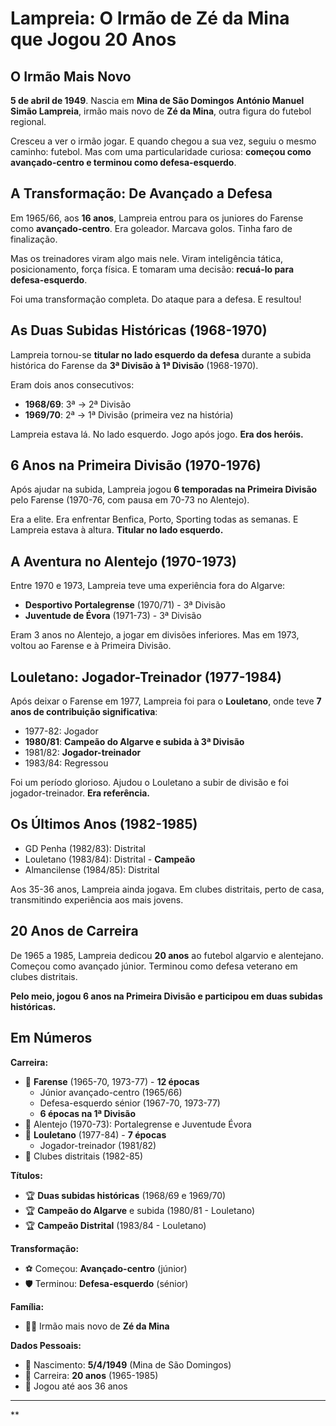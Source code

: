 # Lampreia: O Irmão de Zé da Mina que Jogou 20 Anos

## O Irmão Mais Novo

**5 de abril de 1949**. Nascia em **Mina de São Domingos** **António Manuel Simão Lampreia**, irmão mais novo de **Zé da Mina**, outra figura do futebol regional.

Cresceu a ver o irmão jogar. E quando chegou a sua vez, seguiu o mesmo caminho: futebol. Mas com uma particularidade curiosa: **começou como avançado-centro e terminou como defesa-esquerdo**.

## A Transformação: De Avançado a Defesa

Em 1965/66, aos **16 anos**, Lampreia entrou para os juniores do Farense como **avançado-centro**. Era goleador. Marcava golos. Tinha faro de finalização.

Mas os treinadores viram algo mais nele. Viram inteligência tática, posicionamento, força física. E tomaram uma decisão: **recuá-lo para defesa-esquerdo**.

Foi uma transformação completa. Do ataque para a defesa. E resultou!

## As Duas Subidas Históricas (1968-1970)

Lampreia tornou-se **titular no lado esquerdo da defesa** durante a subida histórica do Farense da **3ª Divisão à 1ª Divisão** (1968-1970).

Eram dois anos consecutivos:
- **1968/69**: 3ª → 2ª Divisão
- **1969/70**: 2ª → 1ª Divisão (primeira vez na história)

Lampreia estava lá. No lado esquerdo. Jogo após jogo. **Era dos heróis.**

## 6 Anos na Primeira Divisão (1970-1976)

Após ajudar na subida, Lampreia jogou **6 temporadas na Primeira Divisão** pelo Farense (1970-76, com pausa em 70-73 no Alentejo).

Era a elite. Era enfrentar Benfica, Porto, Sporting todas as semanas. E Lampreia estava à altura. **Titular no lado esquerdo.**

## A Aventura no Alentejo (1970-1973)

Entre 1970 e 1973, Lampreia teve uma experiência fora do Algarve:
- **Desportivo Portalegrense** (1970/71) - 3ª Divisão
- **Juventude de Évora** (1971-73) - 3ª Divisão

Eram 3 anos no Alentejo, a jogar em divisões inferiores. Mas em 1973, voltou ao Farense e à Primeira Divisão.

## Louletano: Jogador-Treinador (1977-1984)

Após deixar o Farense em 1977, Lampreia foi para o **Louletano**, onde teve **7 anos de contribuição significativa**:

- 1977-82: Jogador
- **1980/81**: **Campeão do Algarve e subida à 3ª Divisão**
- 1981/82: **Jogador-treinador**
- 1983/84: Regressou

Foi um período glorioso. Ajudou o Louletano a subir de divisão e foi jogador-treinador. **Era referência.**

## Os Últimos Anos (1982-1985)

- GD Penha (1982/83): Distrital
- Louletano (1983/84): Distrital - **Campeão**
- Almancilense (1984/85): Distrital

Aos 35-36 anos, Lampreia ainda jogava. Em clubes distritais, perto de casa, transmitindo experiência aos mais jovens.

## 20 Anos de Carreira

De 1965 a 1985, Lampreia dedicou **20 anos** ao futebol algarvio e alentejano. Começou como avançado júnior. Terminou como defesa veterano em clubes distritais.

**Pelo meio, jogou 6 anos na Primeira Divisão e participou em duas subidas históricas.**

## Em Números

**Carreira:**
- 🎽 **Farense** (1965-70, 1973-77) - **12 épocas**
  - Júnior avançado-centro (1965/66)
  - Defesa-esquerdo sénior (1967-70, 1973-77)
  - **6 épocas na 1ª Divisão**
- 🎽 Alentejo (1970-73): Portalegrense e Juventude Évora
- 🎽 **Louletano** (1977-84) - **7 épocas**
  - Jogador-treinador (1981/82)
- 🎽 Clubes distritais (1982-85)

**Títulos:**
- 🏆 **Duas subidas históricas** (1968/69 e 1969/70)
- 🏆 **Campeão do Algarve** e subida (1980/81 - Louletano)
- 🏆 **Campeão Distrital** (1983/84 - Louletano)

**Transformação:**
- ⚽ Começou: **Avançado-centro** (júnior)
- 🛡️ Terminou: **Defesa-esquerdo** (sénior)

**Família:**
- 👨‍👦 Irmão mais novo de **Zé da Mina**

**Dados Pessoais:**
- 📅 Nascimento: **5/4/1949** (Mina de São Domingos)
- 🏃 Carreira: **20 anos** (1965-1985)
- 🎂 Jogou até aos 36 anos

---

**